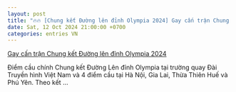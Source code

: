 ```yaml
---
layout: post
title: "🔥🔥 [Chung kết Đường lên đỉnh Olympia 2024] Gay cấn trận Chung kết Đường lên đỉnh Olympia 2024"
date: Sat, 12 Oct 2024 21:00:00 +0700
categories: entries VN
---
```

[Gay cấn trận Chung kết Đường lên đỉnh Olympia 2024](https://laodong.vn/giao-duc/gay-can-tran-chung-ket-duong-len-dinh-olympia-2024-1406992.ldo)

Điểm cầu chính Chung kết Đường Lên đỉnh Olympia tại trường quay Đài Truyền hình Việt Nam và 4 điểm cầu tại Hà Nội, Gia Lai, Thừa Thiên Huế và Phú Yên. Theo kết ...

